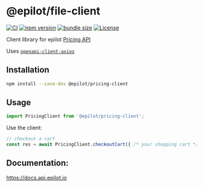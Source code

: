 # @epilot/file-client

[![CI](https://github.com/epilot-dev/sdk-js/workflows/CI/badge.svg)](https://github.com/epilot-dev/sdk-js/actions?query=workflow%3ACI)
[![npm version](https://img.shields.io/npm/v/@epilot/pricing-client.svg)](https://www.npmjs.com/package/@epilot/pricing-client)
[![bundle size](https://img.shields.io/bundlephobia/minzip/@epilot/pricing-client?label=gzip%20bundle)](https://bundlephobia.com/package/@epilot/pricing-client)
[![License](http://img.shields.io/:license-mit-blue.svg)](https://github.com/epilot-dev/sdk-js/blob/main/LICENSE)

Client library for epilot [Pricing API](https://docs.epilot.io/api/pricing)

Uses [`openapi-client-axios`](https://github.com/anttiviljami/openapi-client-axios)

## Installation

```bash
npm install --save-dev @epilot/pricing-client
```

## Usage

```typescript
import PricingClient from '@epilot/pricing-client';
```

Use the client:
```typescript
// checkout a cart
const res = await PricingClient.checkoutCart({ /* your shopping cart */ })
```

## Documentation:

https://docs.api.epilot.io
